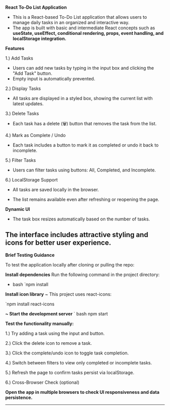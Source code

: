 **React To-Do List Application**

- This is a React-based To-Do List application that allows users to manage daily tasks in an organized and interactive way.
- The app is built with basic and intermediate React concepts such as **useState, useEffect, conditional rendering, props, event handling, and localStorage integration.**

**Features**

1.) Add Tasks
- Users can add new tasks by typing in the input box and clicking the "Add Task" button.
- Empty input is automatically prevented.

2.) Display Tasks
- All tasks are displayed in a styled box, showing the current list with latest updates.

3.) Delete Tasks
- Each task has a delete (🗑️) button that removes the task from the list.

4.) Mark as Complete / Undo
- Each task includes a button to mark it as completed or undo it back to incomplete.

5.) Filter Tasks
- Users can filter tasks using buttons: All, Completed, and Incomplete.

6.) LocalStorage Support
- All tasks are saved locally in the browser.

- The list remains available even after refreshing or reopening the page.

**Dynamic UI**

- The task box resizes automatically based on the number of tasks.

The interface includes attractive styling and icons for better user experience.
--------------------------------------------------------------------------------------------------------------------------------------------------------------------------

 **Brief Testing Guidance**

To test the application locally after cloning or pulling the repo:

**Install dependencies**
Run the following command in the project directory:

- bash
`npm install


**Install icon library**
~ This project uses react-icons:

`npm install react-icons


**~ Start the development server**
` bash
npm start


**Test the functionality manually:**

1.) Try adding a task using the input and button.

2.) Click the delete icon to remove a task.

3.) Click the complete/undo icon to toggle task completion.

4.) Switch between filters to view only completed or incomplete tasks.

5.) Refresh the page to confirm tasks persist via localStorage.

6.) Cross-Browser Check (optional)

**Open the app in multiple browsers to check UI responsiveness and data persistence.**

------------------------------------------------------------------------------------------------------------
